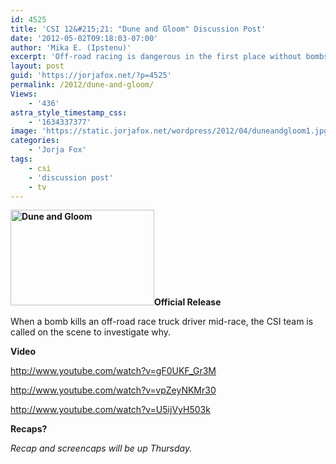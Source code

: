 ```yaml
---
id: 4525
title: 'CSI 12&#215;21: "Dune and Gloom" Discussion Post'
date: '2012-05-02T09:18:03-07:00'
author: 'Mika E. (Ipstenu)'
excerpt: 'Off-road racing is dangerous in the first place without bombs going off mid-race. #CSI 5/2 10pm ET/PT'
layout: post
guid: 'https://jorjafox.net/?p=4525'
permalink: /2012/dune-and-gloom/
Views:
    - '436'
astra_style_timestamp_css:
    - '1634337377'
image: 'https://static.jorjafox.net/wordpress/2012/04/duneandgloom1.jpg'
categories:
    - 'Jorja Fox'
tags:
    - csi
    - 'discussion post'
    - tv
---
```


**<img class="alignleft size-medium wp-image-4526" title="Dune and Gloom" src="//static.jorjafox.net/wordpress/2012/04/duneandgloom1-230x153.jpg" alt="Dune and Gloom" width="230" height="153" />Official Release**

When a bomb kills an off-road race truck driver mid-race, the CSI team is called on the scene to investigate why.

**Video**

http://www.youtube.com/watch?v=gF0UKF_Gr3M

http://www.youtube.com/watch?v=vpZeyNKMr30

http://www.youtube.com/watch?v=U5ijVyH503k

**Recaps?**

<em>Recap and screencaps will be up Thursday. </em>
